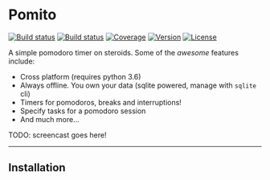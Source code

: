 # Pomito

[![Build status](https://img.shields.io/travis/codito/pomito.svg)](https://travis-ci.org/codito/pomito)
[![Build status](https://img.shields.io/appveyor/ci/codito/pomito.svg)](https://ci.appveyor.com/project/codito/pomito)
[![Coverage](https://img.shields.io/codecov/c/github/codito/pomito.svg)](http://codecov.io/github/codito/pomito?branch=master)
[![Version](https://img.shields.io/pypi/v/pomito.svg)](https://pypi.python.org/pypi/pomito)
[![License](https://img.shields.io/github/license/codito/pomito.svg)](https://github.com/codito/pomito/blob/master/LICENSE.md)

A simple pomodoro timer on steroids. Some of the _awesome_ features include:

- Cross platform (requires python 3.6)
- Always offline. You own your data (sqlite powered, manage with `sqlite` cli)
- Timers for pomodoros, breaks and interruptions!
- Specify tasks for a pomodoro session
- And much more...

TODO: screencast goes here!

---

## Installation

